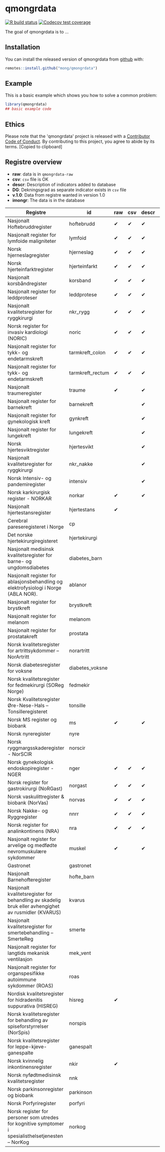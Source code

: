 
# qmongrdata

<!-- badges: start -->
[![R build status](https://github.com/mong/qmongrdata/workflows/R-CMD-check/badge.svg)](https://github.com/mong/qmongrdata/actions)
[![Codecov test coverage](https://codecov.io/gh/mong/qmongrdata/branch/master/graph/badge.svg)](https://codecov.io/gh/mong/qmongrdata?branch=master)
<!-- badges: end -->

The goal of qmongrdata is to ...

## Installation

You can install the released version of qmongrdata from [github](https://github.com/) with:

``` r
remotes::install.github("mong/qmongrdata")
```

## Example

This is a basic example which shows you how to solve a common problem:

``` r
library(qmongrdata)
## basic example code
```
## Ethics
Please note that the 'qmongrdata' project is released with a
  [Contributor Code of Conduct](CODE_OF_CONDUCT.md).
  By contributing to this project, you agree to abide by its terms.
  [Copied to clipboard]

## Registre overview

- **raw**: data is in `qmongrdata-raw`
- **csv**: `csv` file is OK
- **descr**: Description of indicators added to database
- **DG**: Dekningsgrad as separate indicator exists in `csv` file
- **v.1.0**: Data from registre wanted in version 1.0
- **imongr**: The data is in the database

| Registre                                                                                            | id               | raw      | csv      | descr    | DG       | v1.0     | imongr   |
| ---                                                                                                 | ---              | ---      | ---      | ---      | ---      | ---      | ---      |
| Nasjonalt Hoftebruddregister                                                                        | hoftebrudd       | &#10004; | &#10004; | &#10004; | &#10004; | &#10004; | &#10004; |
| Nasjonalt register for lymfoide maligniteter                                                        | lymfoid          | &#10004; | &#10004; | &#10004; | &#10004; | &#10004; | &#10004;
| Norsk hjerneslagregister                                                                            | hjerneslag       | &#10004; | &#10004; | &#10004; | &#10004; | &#10004; | &#10004;
| Norsk hjerteinfarktregister                                                                         | hjerteinfarkt    | &#10004; | &#10004; | &#10004; | &#10004; | &#10004; | &#10004;
| Nasjonalt korsbåndregister                                                                          | korsband         | &#10004; | &#10004; | &#10004; | &#10004; | &#10004; | &#10004; |
| Nasjonalt register for leddproteser                                                                 | leddprotese      | &#10004; | &#10004; | &#10004; | &#10004; | &#10004; | &#10004;
| Nasjonalt kvalitetsregister for ryggkirurgi                                                         | nkr_rygg         | &#10004; | &#10004; | &#10004; |          | &#10004; | &#10004;
| Norsk register for invasiv kardiologi (NORIC)                                                       | noric            | &#10004; | &#10004; | &#10004; |          | &#10004; | &#10004;
| Nasjonalt register for tykk- og endetarmskreft                                                      | tarmkreft_colon  | &#10004; | &#10004; | &#10004; |          | &#10004; | &#10004;
| Nasjonalt register for tykk- og endetarmskreft                                                      | tarmkreft_rectum | &#10004; | &#10004; | &#10004; |          | &#10004; | &#10004;
| Nasjonalt traumeregister                                                                            | traume           | &#10004; |          | &#10004; |          | &#10004; | &#10004;
| Nasjonalt register for barnekreft                                                                   | barnekreft       |          |          | &#10004; |          | &#10004; | &#10004;
| Nasjonalt register for gynekologisk kreft                                                           | gynkreft         |          |          | &#10004; |          | &#10004; | &#10004;
| Nasjonalt register for lungekreft                                                                   | lungekreft       |          |          | &#10004; |          | &#10004; | &#10004;
| Norsk hjertesviktregister                                                                           | hjertesvikt      |          |          | &#10004; |          | &#10004; | &#10004;
| Nasjonalt kvalitetsregister for ryggkirurgi                                                         | nkr_nakke        |          |          | &#10004; |          | &#10004;
| Norsk Intensiv- og pandemiregister                                                                  | intensiv         |          |          | &#10004; |          | &#10004;
| Norsk karkirurgisk register - NORKAR                                                                | norkar           | &#10004; |          | &#10004; |          | &#10004; |
| Nasjonalt hjertestansregister                                                                       | hjertestans      | &#10004; |          |          |          | &#10004; |
| Cerebral pareseregisteret i Norge                                                                   | cp               |          |          |          |          | &#10004; |
| ​Det norske hjertekirurgiregisteret                                                                 | hjertekirurgi    |          |          |          |          | &#10004; |
| Nasjonalt medisinsk kvalitetsregister for barne- og ungdomsdiabetes                                 | diabetes_barn    |          |          |          |          | &#10004; |
| Nasjonalt register for ablasjonsbehandling og elektrofysiologi i Norge (ABLA NOR).                  | ablanor          |          |          |          |          | &#10004; |
| Nasjonalt register for brystkreft                                                                   | brystkreft       |          |          |          |          | &#10004; |
| Nasjonalt register for melanom                                                                      | melanom          |          |          |          |          | &#10004; |
| Nasjonalt register for prostatakreft                                                                | prostata         |          |          |          |          | &#10004; |
| Norsk kvalitetsregister for artrittsykdommer – NorArtritt                                           | norartritt       |          |          |          |          | &#10004; |
| Norsk diabetesregister for voksne                                                                   | diabetes_voksne  |          |          |          |          | &#10004; |
| Norsk kvalitetsregister for fedmekirurgi (SOReg Norge)                                              | fedmekir         |          |          |          |          | &#10004; |
| Norsk Kvalitetsregister Øre-Nese-Hals – Tonsilleregisteret                                          | tonsille         |          |          |          |          | &#10004; |
| Norsk MS register og biobank                                                                        | ms               | &#10004; |          | &#10004; | &#10004; | &#10004; |
| Norsk nyreregister                                                                                  | nyre             |          |          |          |          | &#10004; |
| Norsk ryggmargsskaderegister - NorSCIR                                                              | norscir          |          |          |          |          | &#10004; |
| Norsk gynekologisk endoskopiregister - NGER                                                         | nger             | &#10004; | &#10004; | &#10004; | &#10004; |          | &#10004; |
| Norsk register for gastrokirurgi (NoRGast)                                                          | norgast          | &#10004; | &#10004; | &#10004; |          |          | &#10004;
| Norsk vaskulittregister & biobank (NorVas)                                                          | norvas           | &#10004; | &#10004; | &#10004; |          |          | &#10004;
| Norsk Nakke- og Ryggregister                                                                        | nnrr             | &#10004; | &#10004; | &#10004; |          |          | &#10004;
| Norsk register for analinkontinens (NRA)                                                            | nra              | &#10004; | &#10004; | &#10004; |
| Nasjonalt register for arvelige og medfødte nevromuskulære sykdommer                                | muskel           | &#10004; |          | &#10004; |
| Gastronet                                                                                           | gastronet        |          |
| Nasjonalt Barnehofteregister                                                                        | hofte_barn       |          |
| Nasjonalt kvalitetsregister for behandling av skadelig bruk eller avhengighet av rusmidler (KVARUS) | kvarus           |          |
| Nasjonalt kvalitetsregister for smertebehandling – SmerteReg                                        | smerte           |          |
| Nasjonalt register for langtids mekanisk ventilasjon                                                | mek_vent         |          |
| Nasjonalt register for organspesifikke autoimmune sykdommer (ROAS)                                  | roas             |          |
| Nordisk kvalitetsregister for hidradenitis suppurativa (HISREG)                                     | hisreg           | &#10004; |
| Norsk kvalitetsregister for behandling av spiseforstyrrelser (NorSpis)                              | norspis          |          |
| Norsk kvalitetsregister for leppe-kjeve-ganespalte                                                  | ganespalt        |          |
| Norsk kvinnelig inkontinensregister                                                                 | nkir             | &#10004; |
| Norsk nyfødtmedisinsk kvalitetsregister                                                             | nnk              |          |
| Norsk parkinsonregister og biobank                                                                  | parkinson        |          |
| Norsk Porfyriregister                                                                               | porfyri          |          |
| Norsk register for personer som utredes for kognitive symptomer i spesialisthelsetjenesten – NorKog | norkog           |          |

